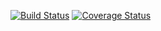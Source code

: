 [![Build Status](https://travis-ci.org/BohdanChaban/waste_sorting.svg?branch=master)](https://travis-ci.org/BohdanChaban/waste_sorting)
[![Coverage Status](https://coveralls.io/repos/github/BohdanChaban/waste_sorting/badge.svg?branch=master)](https://coveralls.io/github/BohdanChaban/waste_sorting?branch=master)